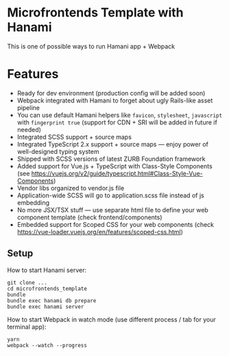 # Microfrontends Template with Hanami

This is one of possible ways to run Hamani app + Webpack 

# Features

* Ready for dev environment (production config will be added soon)
* Webpack integrated with Hamani to forget about ugly Rails-like asset pipeline
* You can use default Hamani helpers like `favicon`, `stylesheet`, `javascript` with `fingerprint true` (support for CDN + SRI will be added in future if needed)
* Integrated SCSS support + source maps
* Integrated TypeScript 2.x support + source maps — enjoy power of well-designed typing system
* Shipped with SCSS versions of latest ZURB Foundation framework
* Added support for Vue.js + TypeScript with Class-Style Components (see https://vuejs.org/v2/guide/typescript.html#Class-Style-Vue-Components)
* Vendor libs organized to vendor.js file
* Application-wide SCSS will go to application.scss file instead of js embedding
* No more JSX/TSX stuff — use separate html file to define your web component template (check frontend/components)
* Embedded support for Scoped CSS for your web components (check https://vue-loader.vuejs.org/en/features/scoped-css.html)


## Setup

How to start Hanami server:

```
git clone ...
cd microfrontends_template
bundle
bundle exec hanami db prepare
bundle exec hanami server
```

How to start Webpack in watch mode (use different process / tab for your terminal app):

```
yarn
webpack --watch --progress
```
